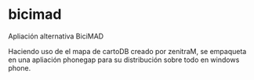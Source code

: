 bicimad
=======

Apliación alternativa BiciMAD

Haciendo uso de el mapa de cartoDB creado por zenitraM, se empaqueta en una apliación phonegap para su distribución sobre todo en windows phone.
